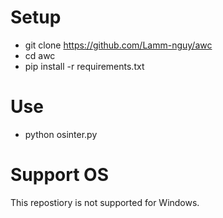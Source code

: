 # Setup
- git clone https://github.com/Lamm-nguy/awc
- cd awc
- pip install -r requirements.txt
# Use
- python osinter.py
# Support OS
This repostiory is not supported for Windows.
